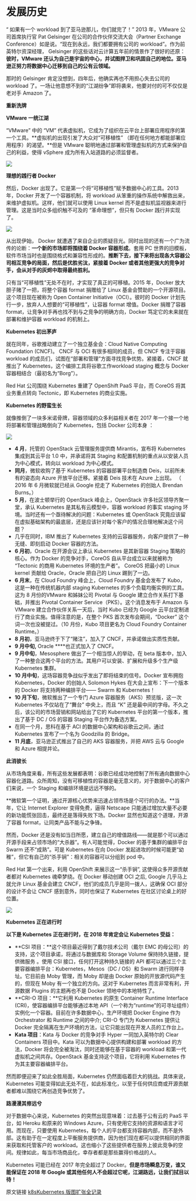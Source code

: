 # 发展历史

“ 如果有一个 workload 到了亚马逊那儿，你们就完了！” 2013 年，VMware 公司首席执行官 Pat Gelsinger 在公司的合作伙伴交流大会（Partner Exchange Conference）如是说。“现在到永远，我们都要拥有公司的 workload”。作为前英特尔资深经理， Gelsinger 的这些话对云计算五年前的情景作了很好的还原：**彼时，VMware 还认为自己是宇宙的中心，并试图捍卫和巩固自己的地位。亚马逊正努力将数据中心迁移到自己的公有云领域。**

那时的 Gelsinger 肯定没想到，四年后，他确实再也不用担心失去公司的 workload 了。一场让他意想不到的“江湖纷争”即将袭来，他要对付的可不仅仅是老对手 Amazon 了。

**重新洗牌**

**VMware 一统江湖**

“VMware” 中的 “VM” 代表虚拟机，它成为了组织在云平台上部署应用程序的第一个工具。**虚拟机的出现引发了大众对“可移植性” （即在任何地方都能部署应用程序）的渴望。**但是 VMware 聪明地通过部署和管理虚拟机的方式来保护自己的利益，使得 vSphere 成为所有入站道路的必须监督者。

![](https://mmbiz.qpic.cn/mmbiz_png/5icZkHQug27ibgplM7EkgF4X9DopAeqoaofocgQ59UxibhRxmpQn5Z4ZPjQwiaILGoxGtXDTicvpOiaotZGcQhXibjRlw/640?wx_fmt=png&wxfrom=5&wx_lazy=1)

**理想的践行者 Docker** 

然后，Docker 出现了。它是第一个将“可移植性”赋予数据中心的工具。2013 年，Docker 开发了一个容器机制，将 workload 从笨重的操作系统中解救出来，来维护虚拟机。这样，他们就可以使用 Linux kernel 而不是虚拟机监视器来进行管理。这是当时众多组织触不可及的 “革命理想”，但只有 Docker 践行并实现了。

![](https://mmbiz.qpic.cn/mmbiz_jpg/5icZkHQug27ibgplM7EkgF4X9DopAeqoaoLvalZunjbJZBmqVTSBSDnB6R1BldHtrSW1NibxcvAOX2YRssfiaH83dQ/640?wx_fmt=jpeg&wxfrom=5&wx_lazy=1)

从出现伊始， Docker 就遭遇了来自企业的质疑目光。同时出现的还有一个广为流传的论断：**一个新的市场即将围绕着 Docker 容器形成**。套用 PC 世界的旧模板，软件市场当时也是围绕格式和兼容性形成的。**推断下去，接下来将出现各大容器公司相互竞争的局面，然后是优胜劣汰，紧接着 Docker 或者其他更强大的竞争对手，会从对手的灰烬中取得最终胜利。**

只有当“可移植性”无处不在时，才实现了真正的可移植。2015 年，Docker 放大胆子赌了一把，将整个容器 format 捐赠给了 Linux 基金会赞助的一个开源项目。这个项目现在被称为 Open Container Initiative（OCI）。彼时的 Docker 计划先行一步，放弃人人想要的“可移植性”，让容器 format 增值。Docker 捐赠了容器 format，让竞争对手再也找不到与之竞争的明确方向，Docker 笃定它的未来就在部署和维护容器 workload 的机制上。

**Kubernetes 初出茅庐**

就在同年，谷歌推动建立了一个独立基金会：Cloud Native Computing Foundation \(CNCF\)。 CNCF 与 OCI 有很多相同的成员，但 CNCF 专注于容器 workload 的成员们，试图在“部署和管理”方面寻找竞争优势。紧接着，CNCF 就推出了 Kubernetes，这个编排工具将谷歌工作workload staging 概念与 Docker 容器相结合（最初名为“Borg”）。

Red Hat 公司围绕 Kubernetes 重建了 OpenShift PaaS 平台，而 CoreOS 将其业务重点转向 Tectonic，即 Kubernetes 的商业实施。

**Kubernetes 的野蛮生长**   


就像推倒了一块多米诺骨牌，容器领域的众多利益相关者在 2017 年一个接一个地将部署和管理战略倒向了 Kubernetes，包括 Docker 公司本身 ：  


![](https://mmbiz.qpic.cn/mmbiz_jpg/5icZkHQug27ibgplM7EkgF4X9DopAeqoaoNNjV9YJB5LKiaX0AOXQOJ3wMtL4vKyjuibGfAB4Fll46lQxDWGTCEKFQ/640?wx_fmt=jpeg&wxfrom=5&wx_lazy=1)

* **4 月**，托管的 OpenStack 云管理服务提供商 Mirantis，宣布将 Kubernetes 集成到其云平台 1.0 中，并承诺将其 Staging 和配置机制的重点从以安装人员为中心模式，转向以 workload 为中心模式。
* **同月**，微软收购了基于 Kubernetes 的容器部署平台制造商 Deis，以前所未有的姿态向 Azure 开放平台迁移。紧接着 Deis 技术在 Azure 上出现。 （ 2016 年 6 月微软就已经从 Google 挖走了 Kubernetes 的创始人 Brendan Burns。）
* **5 月**，在波士顿举行的 OpenStack 峰会上，OpenStack 许多社区领导齐聚一堂，承认 Kubernetes 是其私有云模型中，容器 workload 的事实 staging 环境。当时还有一个亟待解决的问题：Kubernetes 或 OpenStack 究竟应该留在虚拟基础架构的最底层，还是应该针对每个客户的情况合理地解决这个问题？
* 几乎在同时，IBM 推出了 Kubernetes 支持的云容器服务，向客户提供了一种无缝、即刻启动 Docker 容器的方法。
* **6 月初**，Oracle 在开源会议上承认 Kubernetes 是其新容器 Staging 策略的核心。作为 Docker 的竞争对手，CoreOS 自从平台成立以来就被称为 “Tectonic 的商用 Kubernetes 环境的生产者”。 CoreOS 把最小的 Linux kernel 贡献给 Oracle，Oracle 把自己的 Linux 踢到了一边。
* **6 月末**，在 Cloud Foundry 峰会上，Cloud Foundry 基金会发布了 Kubo，这是一种在传统机器内部 staging Kubernetes 的多个负载均衡实例的工具。这为 8 月份的VMware 和姊妹公司 Pivotal 与 Google 建立合作关系打下基础，并推出 Pivotal Container Service（PKS）。这个消息发布于 Amazon 与 VMware 建立合作伙伴关系一天后，当时 Kubo 已经为 Google 云平台定制进行了商业实施。值得注意的是，在整个 PKS 首次发布会期间，“Docker” 这个词一次也没被提过。（10 月份，Kubo 项目更名为 Cloud Foundry Container Runtime。）
* **8 月初**，亚马逊终于下了“赌注”，加入了 CNCF，并承诺做出实质性贡献。
* **9 月中旬,** Oracle ****也正式加入了 CNCF。
* **9 月中旬**，Mesosphere 做出了一个相当惊人的举动，在 beta 版本中，加入了一种整合这两个平台的方法。其用户可以安装、扩展和升级多个生产级 Kubernetes 集群。
* **10 月中旬**，这场容器竞争战似乎发出了即将结束的信号。Docker 宣布拥抱 Kubernetes，Docker 的创始人 Solomon Hykes 在大会上宣布：下一个版本的 Docker 将支持两种编排平台—— Swarm 和 Kubernetes！
* **10 月下旬**，微软推出了一个专门 Azure 容器服务（AKS）预览版，这一次 Kubernetes 不仅站在了“舞台” 中央上，而且 “K” 还是最中间的字母。不久之后，该公司的市场营销和网站给出了它的 Kubernetes 平台的第一个版本，推出了基于 DC / OS 的容器 Staging 平台作为备选方案。
* 在同一个月，思科在基于 ACI 的数据中心架构和谷歌云之间，通过 Kubernetes 宣布了一个名为 Goodzilla 的 Bridge。
* **11 月底**，亚马逊正式推出了自己的 AKS 容器服务，并把 AWS 云与 Google 和 Azure 相提并论。

**此消彼长**   


从市场角度来看，所有这些发展都表明：谷歌已经成功地控制了所有通向数据中心容器化道路。众所周知，没有可移植性的容器是毫无意义的，对于数据中心的客户们来说，一个 Staging 和编排环境是远远不够的。

**微软第一个证明，通过开源核心优势来迅速占领市场是个可行的办法。**当年，它让 Internet Explorer 变得免费，逼得 Netscape 只能通过增加大量不必要的新功能慌张回击，最终还是落得失败下场。Docker 显然也知道这个道理，开源了容器 format，让同类产品不能与之争锋。

然而，Docker 还是没有如当日所愿，建立自己的增值路线——就是那个可以通过开源手段来占领市场的“大杀器”。有人可能觉得，Docker 的基于集群的编排平台 Swarm 还不“成熟”。可是 Kubernetes 在向 Docker 发起进攻的时候可能更“幼稚”，但它有自己的“杀手锏”：相关的容器可以分组到 pod 中。

Red Hat 第一个出来，利用 OpenShift 来展示这一“杀手锏”, 这使得众多开源贡献者都对 Kubernetes 魂牵梦绕。在 Docker 移动创建 OCI 之后, Google 几乎马上就允许 Linux 基金会建立 CNCF，他们的成员几乎是同一拨人，这确保 OCI 部分的设计不会让 CNCF 感到意外，同时也保证了 Kubernetes 在社区讨论桌上的好位置。  


![](https://mmbiz.qpic.cn/mmbiz_jpg/5icZkHQug27ibgplM7EkgF4X9DopAeqoaoVHC0qFIgzsqVBVpKiaWUEiaDuRxPLc4lrRbb4yZCib0ibFe4zpbiaU1nPgQ/640?wx_fmt=jpeg&wxfrom=5&wx_lazy=1)

**Kubernetes 正在进行时**

**以下是 Kubernetes 正在进行时，在 2018 年肯定会让 Kubernetes 受益：**

* **CSI 项目：**这个项目最近得到了戴尔技术公司（戴尔 EMC 的母公司）的支持，这个项目承诺，将通过与数据库和 Storage Volume 保持持久链接，提供微服务 。使用 CSI 接口，任何打开这种持久链接的 API 都可以通过三个主要容器编排平台：Kubernetes，Mesos（DC / OS）和 Swarm 进行同样寻址。它目前由 Moby 管理，而 Moby 却是由 Docker 原始的开放源代码产生的，但现在 Moby 有一个独立的方向。这对于 Kubernetes 而言非常有利，开源数据 Plugins 的主题再也不是 Docker 领地中的本地特性了。
* **CRI-O 项目：**它利用 Kubernetes 的原生 Container Runtime Interface \(CRI\)，使容器编排平台能够通过本地 API（一个称为“runtime”的可寻址组件）实例化一个容器。目前在许多数据中心，生产环境把 Docker Engine 作为 Orchestrator 和 Runtime 之间的中介; CRI-O 专门为 Kubernetes 提供让 Docker 完全隔离在生产环境的方法，让它只能出现在开发人员的工作台上。
* **Kata 项目**：Kata 与 Docker 的竞争对手 Hyper 一同加入英特尔的 Clear Containers 项目中。Kata 可以为数据中心提供构建和部署 workload 的方法，Docker 将会完全被淘汰，同时还能够在基于容器的 workload 和第一代虚拟机之间共存。OpenStack 基金支持这个项目，它将利用 Kubernetes 作为其主要容器编排平台。

然而即便迎来了如此全胜局面，Kubernetes 仍然面临着巨大的挑战。具体来说，Kubernetes 可能变得如此无处不在，如此标准化，以至于任何供应商或开源贡献者都难以围绕它再创造竞争优势了。

**路漫漫其修远兮**   


对于数据中心来说，Kubernetes 的突然出现意味着：过去基于公有云的 PaaS 平台，如 Heroku 和原来的 Windows Azure，只有使用它支持的资源和语言才可用。而现在，只要使用 Kubernetes，每个人的平台都支持容器内部，而不是外部。这有助于在一定程度上平衡服务提供商，因为他们现在都可以提供相同的界面来获取和托管客户的 workload。这也缩小了这些提供者在服务上彼此竞争的空间。规律如此，每当市场商品化，幸存者都是那些赢得价格战的人。

Kubernetes 可能已经在 2017 年完全超过了 Docker。**但是市场瞬息万变，谁又能保证在 2018 年 Google 或其他任何人不会超过它呢，江湖路远，让我们拭目以待！**

原文链接  [k8sKubernetes 版图扩张全记录](https://mp.weixin.qq.com/s/cEGhA442ixMpWUP4jjHK7A)

